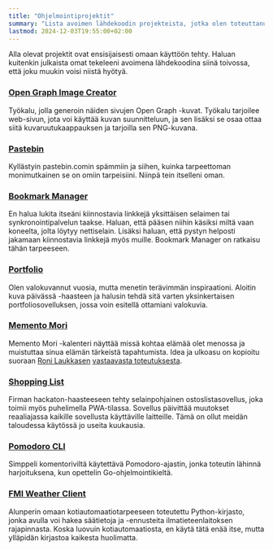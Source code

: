 ```yaml
---
title: "Ohjelmointiprojektit"
summary: "Lista avoimen lähdekoodin projekteista, jotka olen toteuttanut."
lastmod: 2024-12-03T19:55:00+02:00
---
```


Alla olevat projektit ovat ensisijaisesti omaan käyttöön tehty. Haluan kuitenkin julkaista omat tekeleeni avoimena lähdekoodina siinä toivossa, että joku muukin voisi niistä hyötyä.

### [Open Graph Image Creator](https://github.com/saaste/opengraph-image-creator)
Työkalu, jolla generoin näiden sivujen Open Graph -kuvat. Työkalu tarjoilee web-sivun, jota voi käyttää kuvan suunnitteluun, ja sen lisäksi se osaa ottaa siitä kuvaruutukaappauksen ja tarjoilla sen PNG-kuvana.

### [Pastebin](https://github.com/saaste/pastebin)
Kyllästyin pastebin.comin spämmiin ja siihen, kuinka tarpeettoman monimutkainen se on omiin tarpeisiini. Niinpä tein itselleni oman.

### [Bookmark Manager](https://github.com/saaste/bookmark-manager)
En halua lukita itseäni kiinnostavia linkkejä yksittäisen selaimen tai synkronointipalvelun taakse. Haluan, että pääsen niihin käsiksi miltä vaan koneelta, jolta löytyy nettiselain. Lisäksi haluan, että pystyn helposti jakamaan kiinnostavia linkkejä myös muille. Bookmark Manager on ratkaisu tähän tarpeeseen.

### [Portfolio](https://github.com/saaste/portfolio)
Olen valokuvannut vuosia, mutta menetin terävimmän inspiraationi. Aloitin kuva päivässä -haasteen ja halusin tehdä sitä varten yksinkertaisen portfoliosovelluksen, jossa voin esitellä ottamiani valokuvia.

### [Memento Mori](https://github.com/saaste/memento-mori)
Memento Mori -kalenteri näyttää missä kohtaa elämää olet menossa ja muistuttaa sinua elämän tärkeistä tapahtumista. Idea ja ulkoasu on kopioitu suoraan [Roni Laukkasen](https://github.com/ronilaukkarinen) [vastaavasta toteutuksesta](https://github.com/ronilaukkarinen/memento-mori).

### [Shopping List](https://github.com/saaste/shopping-list)
Firman hackaton-haasteeseen tehty selainpohjainen ostoslistasovellus, joka toimii myös puhelimella PWA-tilassa. Sovellus päivittää muutokset reaaliajassa kaikille sovellusta käyttäville laitteille. Tämä on ollut meidän taloudessa käytössä jo useita kuukausia.

### [Pomodoro CLI](https://github.com/saaste/pomodoro)
Simppeli komentoriviltä käytettävä Pomodoro-ajastin, jonka toteutin lähinnä harjoituksena, kun opettelin Go-ohjelmointikieltä.

### [FMI Weather Client](https://github.com/saaste/fmi-weather-client)
Alunperin omaan kotiautomaatiotarpeeseen toteutettu Python-kirjasto, jonka avulla voi hakea säätietoja ja -ennusteita ilmatieteenlaitoksen rajapinnasta. Koska luovuin kotiautomaatiosta, en käytä tätä enää itse, mutta ylläpidän kirjastoa kaikesta huolimatta.